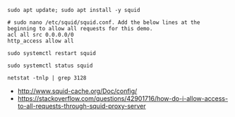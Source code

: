 ```
sudo apt update; sudo apt install -y squid

# sudo nano /etc/squid/squid.conf. Add the below lines at the beginning to allow all requests for this demo.
acl all src 0.0.0.0/0
http_access allow all

sudo systemctl restart squid
```

```
sudo systemctl status squid

netstat -tnlp | grep 3128
```

- http://www.squid-cache.org/Doc/config/
- https://stackoverflow.com/questions/42901716/how-do-i-allow-access-to-all-requests-through-squid-proxy-server
